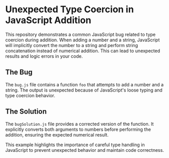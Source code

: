 # Unexpected Type Coercion in JavaScript Addition

This repository demonstrates a common JavaScript bug related to type coercion during addition.  When adding a number and a string, JavaScript will implicitly convert the number to a string and perform string concatenation instead of numerical addition. This can lead to unexpected results and logic errors in your code.

## The Bug
The `bug.js` file contains a function `foo` that attempts to add a number and a string.  The output is unexpected because of JavaScript's loose typing and type coercion behavior.

## The Solution
The `bugSolution.js` file provides a corrected version of the function.  It explicitly converts both arguments to numbers before performing the addition, ensuring the expected numerical result.

This example highlights the importance of careful type handling in JavaScript to prevent unexpected behavior and maintain code correctness.